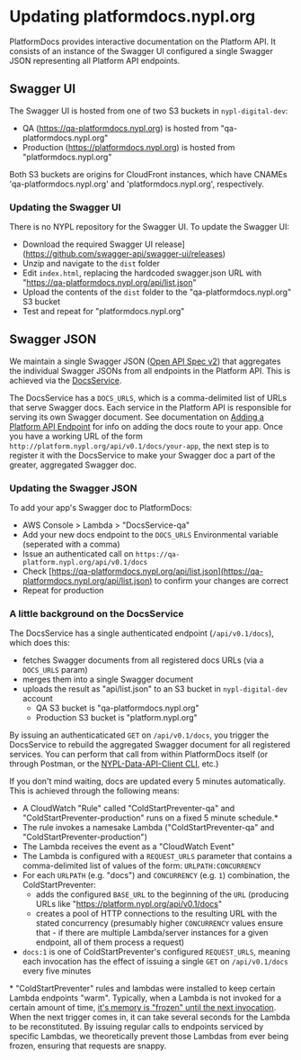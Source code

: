 # Updating platformdocs.nypl.org

PlatformDocs provides interactive documentation on the Platform API. It consists of an instance of the Swagger UI configured a single Swagger JSON representing all Platform API endpoints.

## Swagger UI

The Swagger UI is hosted from one of two S3 buckets in `nypl-digital-dev`:

 * QA (https://qa-platformdocs.nypl.org) is hosted from "qa-platformdocs.nypl.org"
 * Production (https://platformdocs.nypl.org) is hosted from "platformdocs.nypl.org"

Both S3 buckets are origins for CloudFront instances, which have CNAMEs 'qa-platformdocs.nypl.org' and 'platformdocs.nypl.org', respectively.

### Updating the Swagger UI

There is no NYPL repository for the Swagger UI. To update the Swagger UI:

 * Download the required Swagger UI release](https://github.com/swagger-api/swagger-ui/releases)
 * Unzip and navigate to the `dist` folder
 * Edit `index.html`, replacing the hardcoded swagger.json URL with "https://qa-platformdocs.nypl.org/api/list.json"
 * Upload the contents of the `dist` folder to the "qa-platformdocs.nypl.org" S3 bucket
 * Test and repeat for "platformdocs.nypl.org"

## Swagger JSON

We maintain a single Swagger JSON ([Open API Spec v2](https://swagger.io/specification/v2/)) that aggregates the individual Swagger JSONs from all endpoints in the Platform API. This is achieved via the [DocsService](https://github.com/NYPL/docsservice).

The DocsService has a `DOCS_URLS`, which is a comma-delimited list of URLs that serve Swagger docs. Each service in the Platform API is responsible for serving its own Swagger document. See documentation on [Adding a Platform API Endpoint](./adding-a-platform-api-endpoint.md#d-create-a-swagger-endpoint) for info on adding the docs route to your app. Once you have a working URL of the form `http://platform.nypl.org/api/v0.1/docs/your-app`, the next step is to register it with the DocsService to make your Swagger doc a part of the greater, aggregated Swagger doc.

### Updating the Swagger JSON

To add your app's Swagger doc to PlatformDocs:

 * AWS Console > Lambda > "DocsService-qa"
 * Add your new docs endpoint to the `DOCS_URLS` Environmental variable (seperated with a comma)
 * Issue an authenticated call on `https://qa-platform.nypl.org/api/v0.1/docs`
 * Check [https://qa-platformdocs.nypl.org/api/list.json](https://qa-platformdocs.nypl.org/api/list.json) to confirm your changes are correct
 * Repeat for production

### A little background on the DocsService

The DocsService has a single authenticated endpoint (`/api/v0.1/docs`), which does this:

 * fetches Swagger documents from all registered docs URLs (via a `DOCS_URLS` param)
 * merges them into a single Swagger document
 * uploads the result as "api/list.json" to an S3 bucket in `nypl-digital-dev` account
   - QA S3 bucket is "qa-platformdocs.nypl.org"
   - Production S3 bucket is "platform.nypl.org"

By issuing an authenticaticated `GET` on `/api/v0.1/docs`, you trigger the DocsService to rebuild the aggregated Swagger document for all registered services. You can perform that call from within PlatformDocs itself (or through Postman, or the [NYPL-Data-API-Client CLI](https://www.npmjs.com/package/@nypl/nypl-data-api-client), etc.)

If you don't mind waiting, docs are updated every 5 minutes automatically. This is achieved through the following means:

 * A CloudWatch "Rule" called "ColdStartPreventer-qa" and "ColdStartPreventer-production" runs on a fixed 5 minute schedule.*
 * The rule invokes a namesake Lambda ("ColdStartPreventer-qa" and "ColdStartPreventer-production")
 * The Lambda receives the event as a "CloudWatch Event"
 * The Lambda is configured with a `REQUEST_URLS` parameter that contains a comma-delimited list of values of the form: `URLPATH:CONCURRENCY`
 * For each `URLPATH` (e.g. "docs") and `CONCURRENCY` (e.g. `1`) combination, the ColdStartPreventer:
   * adds the configured `BASE_URL` to the beginning of the `URL` (producing URLs like "https://platform.nypl.org/api/v0.1/docs"
   * creates a pool of HTTP connections to the resulting URL with the stated concurrency (presumably higher `CONCURRENCY` values ensure that - if there are multiple Lambda/server instances for a given endpoint, all of them process a request)
 * `docs:1` is one of ColdStartPreventer's configured `REQUEST_URLS`, meaning each invocation has the effect of issuing a single `GET` on `/api/v0.1/docs` every five minutes

 \* "ColdStartPreventer" rules and lambdas were installed to keep certain Lambda endpoints "warm". Typically, when a Lambda is not invoked for a certain amount of time, [it's memory is "frozen" until the next invocation](https://docs.aws.amazon.com/lambda/latest/dg/running-lambda-code.html). When the next trigger comes in, it can take several seconds for the Lambda to be reconstituted. By issuing regular calls to endpoints serviced by specific Lambdas, we theoretically prevent those Lambdas from ever being frozen, ensuring that requests are snappy.
